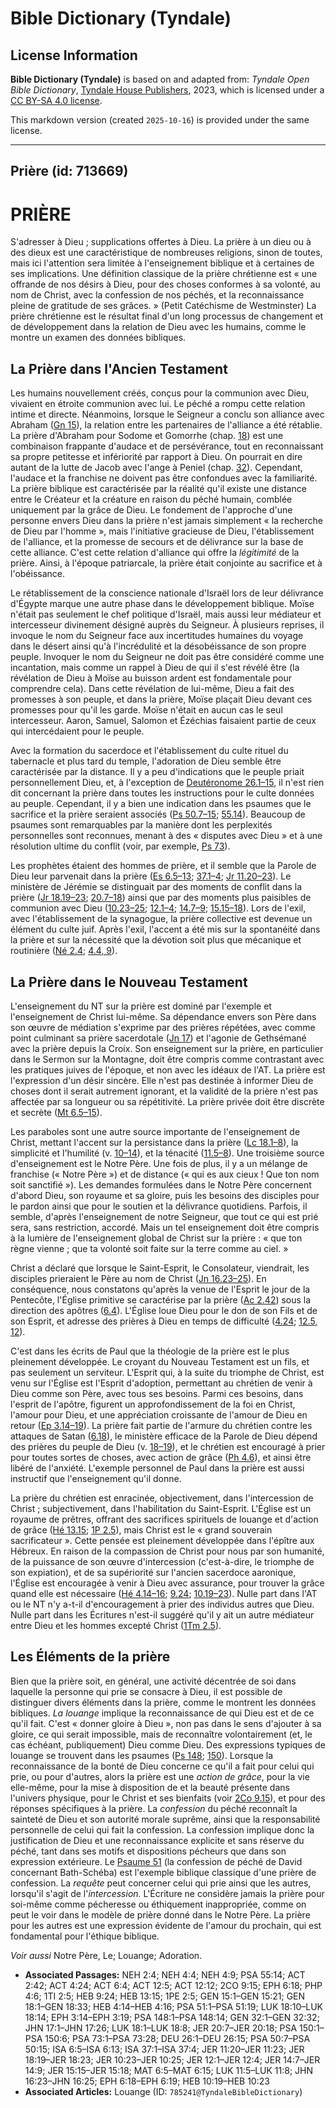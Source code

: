 # Bible Dictionary (Tyndale)

## License Information

**Bible Dictionary (Tyndale)** is based on and adapted from: _Tyndale Open Bible Dictionary_, [Tyndale House Publishers](https://tyndaleopenresources.com/), 2023, which is licensed under a [CC BY-SA 4.0 license](https://creativecommons.org/licenses/by-sa/4.0/legalcode.en).

This markdown version (created `2025-10-16`) is provided under the same license.



--------------------------------

## Prière (id: 713669)

PRIÈRE
======

S'adresser à Dieu ; supplications offertes à Dieu. La prière à un dieu ou à des dieux est une caractéristique de nombreuses religions, sinon de toutes, mais ici l'attention sera limitée à l'enseignement biblique et à certaines de ses implications. Une définition classique de la prière chrétienne est « une offrande de nos désirs à Dieu, pour des choses conformes à sa volonté, au nom de Christ, avec la confession de nos péchés, et la reconnaissance pleine de gratitude de ses grâces. » (Petit Catéchisme de Westminster) La prière chrétienne est le résultat final d'un long processus de changement et de développement dans la relation de Dieu avec les humains, comme le montre un examen des données bibliques.

La Prière dans l'Ancien Testament
---------------------------------

Les humains nouvellement créés, conçus pour la communion avec Dieu, vivaient en étroite communion avec lui. Le péché a rompu cette relation intime et directe. Néanmoins, lorsque le Seigneur a conclu son alliance avec Abraham ([Gn 15](https://ref.ly/Gen15:1-Gen15:21)), la relation entre les partenaires de l'alliance a été rétablie. La prière d'Abraham pour Sodome et Gomorrhe (chap. [18](https://ref.ly/Gen18:1-Gen18:33)) est une combinaison frappante d'audace et de persévérance, tout en reconnaissant sa propre petitesse et infériorité par rapport à Dieu. On pourrait en dire autant de la lutte de Jacob avec l'ange à Peniel (chap. [32](https://ref.ly/Gen32:1-Gen32:32)). Cependant, l'audace et la franchise ne doivent pas être confondues avec la familiarité. La prière biblique est caractérisée par la réalité qu'il existe une distance entre le Créateur et la créature en raison du péché humain, comblée uniquement par la grâce de Dieu. Le fondement de l'approche d'une personne envers Dieu dans la prière n'est jamais simplement « la recherche de Dieu par l'homme », mais l'initiative gracieuse de Dieu, l'établissement de l'alliance, et la promesse de secours et de délivrance sur la base de cette alliance. C'est cette relation d'alliance qui offre la *légitimité* de la prière. Ainsi, à l'époque patriarcale, la prière était conjointe au sacrifice et à l'obéissance.

Le rétablissement de la conscience nationale d'Israël lors de leur délivrance d'Égypte marque une autre phase dans le développement biblique. Moïse n'était pas seulement le chef politique d'Israël, mais aussi leur médiateur et intercesseur divinement désigné auprès du Seigneur. À plusieurs reprises, il invoque le nom du Seigneur face aux incertitudes humaines du voyage dans le désert ainsi qu'à l'incrédulité et la désobéissance de son propre peuple. Invoquer le nom du Seigneur ne doit pas être considéré comme une incantation, mais comme un rappel à Dieu de qui il s'est révélé être (la révélation de Dieu à Moïse au buisson ardent est fondamentale pour comprendre cela). Dans cette révélation de lui\-même, Dieu a fait des promesses à son peuple, et dans la prière, Moïse plaçait Dieu devant ces promesses pour qu'il les garde. Moïse n'était en aucun cas le seul intercesseur. Aaron, Samuel, Salomon et Ézéchias faisaient partie de ceux qui intercédaient pour le peuple.

Avec la formation du sacerdoce et l'établissement du culte rituel du tabernacle et plus tard du temple, l'adoration de Dieu semble être caractérisée par la distance. Il y a peu d'indications que le peuple priait personnellement Dieu, et, à l'exception de [Deutéronome 26\.1–15](https://ref.ly/Deut26:1-Deut26:15), il n'est rien dit concernant la prière dans toutes les instructions pour le culte données au peuple. Cependant, il y a bien une indication dans les psaumes que le sacrifice et la prière seraient associés ([Ps 50\.7–15](https://ref.ly/Ps50:7-Ps50:15); [55\.14](https://ref.ly/Ps55:14)). Beaucoup de psaumes sont remarquables par la manière dont les perplexités personnelles sont reconnues, menant à des « disputes avec Dieu » et à une résolution ultime du conflit (voir, par exemple, [Ps 73](https://ref.ly/Ps73:1-Ps73:28)).

Les prophètes étaient des hommes de prière, et il semble que la Parole de Dieu leur parvenait dans la prière ([Es 6\.5–13](https://ref.ly/Isa6:5-Isa6:13); [37\.1–4](https://ref.ly/Isa37:1-Isa37:4); [Jr 11\.20–23](https://ref.ly/Jer11:20-Jer11:23)). Le ministère de Jérémie se distinguait par des moments de conflit dans la prière ([Jr 18\.19–23](https://ref.ly/Jer18:19-Jer18:23); [20\.7–18](https://ref.ly/Jer20:7-Jer20:18)) ainsi que par des moments plus paisibles de communion avec Dieu ([10\.23–25](https://ref.ly/Jer10:23-Jer10:25); [12\.1–4](https://ref.ly/Jer12:1-Jer12:4); [14\.7–9](https://ref.ly/Jer14:7-Jer14:9); [15\.15–18](https://ref.ly/Jer15:15-Jer15:18)). Lors de l'exil, avec l'établissement de la synagogue, la prière collective est devenue un élément du culte juif. Après l'exil, l'accent a été mis sur la spontanéité dans la prière et sur la nécessité que la dévotion soit plus que mécanique et routinière ([Né 2\.4](https://ref.ly/Neh2:4); [4\.4, 9](https://ref.ly/Neh4:4,Neh4:9)).

La Prière dans le Nouveau Testament
-----------------------------------

L'enseignement du NT sur la prière est dominé par l'exemple et l'enseignement de Christ lui\-même. Sa dépendance envers son Père dans son œuvre de médiation s'exprime par des prières répétées, avec comme point culminant sa prière sacerdotale ([Jn 17](https://ref.ly/John17:1-John17:26)) et l'agonie de Gethsémané avec la prière depuis la Croix. Son enseignement sur la prière, en particulier dans le Sermon sur la Montagne, doit être compris comme contrastant avec les pratiques juives de l'époque, et non avec les idéaux de l'AT. La prière est l'expression d'un désir sincère. Elle n'est pas destinée à informer Dieu de choses dont il serait autrement ignorant, et la validité de la prière n'est pas affectée par sa longueur ou sa répétitivité. La prière privée doit être discrète et secrète ([Mt 6\.5–15](https://ref.ly/Matt6:5-Matt6:15)).

Les paraboles sont une autre source importante de l'enseignement de Christ, mettant l'accent sur la persistance dans la prière ([Lc 18\.1–8](https://ref.ly/Luke18:1-Luke18:8)), la simplicité et l'humilité (v. [10–14](https://ref.ly/Luke18:10-Luke18:14)), et la ténacité ([11\.5–8](https://ref.ly/Luke11:5-Luke11:8)). Une troisième source d'enseignement est le Notre Père. Une fois de plus, il y a un mélange de franchise (« Notre Père ») et de distance (« qui es aux cieux ! Que ton nom soit sanctifié »). Les demandes formulées dans le Notre Père concernent d'abord Dieu, son royaume et sa gloire, puis les besoins des disciples pour le pardon ainsi que pour le soutien et la délivrance quotidiens. Parfois, il semble, d'après l'enseignement de notre Seigneur, que tout ce qui est prié sera, sans restriction, accordé. Mais un tel enseignement doit être compris à la lumière de l'enseignement global de Christ sur la prière : « que ton règne vienne ; que ta volonté soit faite sur la terre comme au ciel. »

Christ a déclaré que lorsque le Saint\-Esprit, le Consolateur, viendrait, les disciples prieraient le Père au nom de Christ ([Jn 16\.23–25](https://ref.ly/John16:23-John16:25)). En conséquence, nous constatons qu'après la venue de l'Esprit le jour de la Pentecôte, l'Église primitive se caractérise par la prière ([Ac 2\.42](https://ref.ly/Acts2:42)) sous la direction des apôtres ([6\.4](https://ref.ly/Acts6:4)). L'Église loue Dieu pour le don de son Fils et de son Esprit, et adresse des prières à Dieu en temps de difficulté ([4\.24](https://ref.ly/Acts4:24); [12\.5, 12](https://ref.ly/Acts12:5,Acts12:12)).

C'est dans les écrits de Paul que la théologie de la prière est le plus pleinement développée. Le croyant du Nouveau Testament est un fils, et pas seulement un serviteur. L'Esprit qui, à la suite du triomphe de Christ, est venu sur l'Église est l'Esprit d'adoption, permettant au chrétien de venir à Dieu comme son Père, avec tous ses besoins. Parmi ces besoins, dans l'esprit de l'apôtre, figurent un approfondissement de la foi en Christ, l'amour pour Dieu, et une appréciation croissante de l'amour de Dieu en retour ([Ep 3\.14–19](https://ref.ly/Eph3:14-Eph3:19)). La prière fait partie de l'armure du chrétien contre les attaques de Satan ([6\.18](https://ref.ly/Eph6:18)), le ministère efficace de la Parole de Dieu dépend des prières du peuple de Dieu (v. [18–19](https://ref.ly/Eph6:18-Eph6:19)), et le chrétien est encouragé à prier pour toutes sortes de choses, avec action de grâce ([Ph 4\.6](https://ref.ly/Phil4:6)), et ainsi être libéré de l'anxiété. L'exemple personnel de Paul dans la prière est aussi instructif que l'enseignement qu'il donne.

La prière du chrétien est enracinée, objectivement, dans l'intercession de Christ ; subjectivement, dans l'habilitation du Saint\-Esprit. L'Église est un royaume de prêtres, offrant des sacrifices spirituels de louange et d'action de grâce ([Hé 13\.15](https://ref.ly/Heb13:15); [1P 2\.5](https://ref.ly/1Pet2:5)), mais Christ est le « grand souverain sacrificateur ». Cette pensée est pleinement développée dans l'épître aux Hébreux. En raison de la compassion de Christ pour nous par son humanité, de la puissance de son œuvre d'intercession (c'est\-à\-dire, le triomphe de son expiation), et de sa supériorité sur l'ancien sacerdoce aaronique, l'Église est encouragée à venir à Dieu avec assurance, pour trouver la grâce quand elle est nécessaire ([Hé 4\.14–16](https://ref.ly/Heb4:14-Heb4:16); [9\.24](https://ref.ly/Heb9:24); [10\.19–23](https://ref.ly/Heb10:19-Heb10:23)). Nulle part dans l'AT ou le NT n'y a\-t\-il d'encouragement à prier des individus autres que Dieu. Nulle part dans les Écritures n'est\-il suggéré qu'il y ait un autre médiateur entre Dieu et les hommes excepté Christ ([1Tm 2\.5](https://ref.ly/1Tim2:5)).

Les Éléments de la prière
-------------------------

Bien que la prière soit, en général, une activité décentrée de soi dans laquelle la personne qui prie se consacre à Dieu, il est possible de distinguer divers éléments dans la prière, comme le montrent les données bibliques. *La louange* implique la reconnaissance de qui Dieu est et de ce qu'il fait. C'est « donner gloire à Dieu », non pas dans le sens d'ajouter à sa gloire, ce qui serait impossible, mais de reconnaître volontairement (et, le cas échéant, publiquement) Dieu comme Dieu. Des expressions typiques de louange se trouvent dans les psaumes ([Ps 148](https://ref.ly/Ps148:1-Ps148:14); [150](https://ref.ly/Ps150:1-Ps150:6)). Lorsque la reconnaissance de la bonté de Dieu concerne ce qu'il a fait pour celui qui prie, ou pour d'autres, alors la prière est une *action de grâce*, pour la vie elle\-même, pour la mise à disposition de et la beauté présente dans l'univers physique, pour le Christ et ses bienfaits (voir [2Co 9\.15](https://ref.ly/2Cor9:15)), et pour des réponses spécifiques à la prière. La *confession* du péché reconnaît la sainteté de Dieu et son autorité morale suprême, ainsi que la responsabilité personnelle de celui qui fait la confession. La confession implique donc la justification de Dieu et une reconnaissance explicite et sans réserve du péché, tant dans ses motifs et dispositions pécheurs que dans son expression extérieure. Le [Psaume 51](https://ref.ly/Ps51:1-Ps51:19) (la confession de péché de David concernant Bath\-Schéba) est l'exemple biblique classique d'une prière de confession. La *requête* peut concerner celui qui prie ainsi que les autres, lorsqu'il s'agit de l'*intercession.* L'Écriture ne considère jamais la prière pour soi\-même comme pécheresse ou éthiquement inappropriée, comme on peut le voir dans le modèle de prière donné dans le Notre Père. La prière pour les autres est une expression évidente de l'amour du prochain, qui est fondamental pour l'éthique biblique.

*Voir aussi* Notre Père, Le; Louange; Adoration.

* **Associated Passages:** NEH 2:4; NEH 4:4; NEH 4:9; PSA 55:14; ACT 2:42; ACT 4:24; ACT 6:4; ACT 12:5; ACT 12:12; 2CO 9:15; EPH 6:18; PHP 4:6; 1TI 2:5; HEB 9:24; HEB 13:15; 1PE 2:5; GEN 15:1–GEN 15:21; GEN 18:1–GEN 18:33; HEB 4:14–HEB 4:16; PSA 51:1–PSA 51:19; LUK 18:10–LUK 18:14; EPH 3:14–EPH 3:19; PSA 148:1–PSA 148:14; GEN 32:1–GEN 32:32; JHN 17:1–JHN 17:26; LUK 18:1–LUK 18:8; JER 20:7–JER 20:18; PSA 150:1–PSA 150:6; PSA 73:1–PSA 73:28; DEU 26:1–DEU 26:15; PSA 50:7–PSA 50:15; ISA 6:5–ISA 6:13; ISA 37:1–ISA 37:4; JER 11:20–JER 11:23; JER 18:19–JER 18:23; JER 10:23–JER 10:25; JER 12:1–JER 12:4; JER 14:7–JER 14:9; JER 15:15–JER 15:18; MAT 6:5–MAT 6:15; LUK 11:5–LUK 11:8; JHN 16:23–JHN 16:25; EPH 6:18–EPH 6:19; HEB 10:19–HEB 10:23
* **Associated Articles:** Louange (ID: `785241@TyndaleBibleDictionary`)

